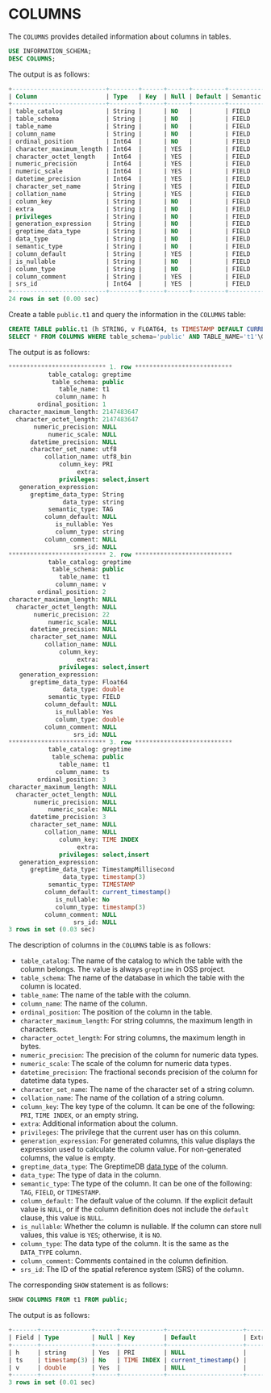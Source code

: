 # COLUMNS

The `COLUMNS` provides detailed information about columns in tables.

```sql
USE INFORMATION_SCHEMA;
DESC COLUMNS;
```
The output is as follows:

```sql
+--------------------------+--------+------+------+---------+---------------+
| Column                   | Type   | Key  | Null | Default | Semantic Type |
+--------------------------+--------+------+------+---------+---------------+
| table_catalog            | String |      | NO   |         | FIELD         |
| table_schema             | String |      | NO   |         | FIELD         |
| table_name               | String |      | NO   |         | FIELD         |
| column_name              | String |      | NO   |         | FIELD         |
| ordinal_position         | Int64  |      | NO   |         | FIELD         |
| character_maximum_length | Int64  |      | YES  |         | FIELD         |
| character_octet_length   | Int64  |      | YES  |         | FIELD         |
| numeric_precision        | Int64  |      | YES  |         | FIELD         |
| numeric_scale            | Int64  |      | YES  |         | FIELD         |
| datetime_precision       | Int64  |      | YES  |         | FIELD         |
| character_set_name       | String |      | YES  |         | FIELD         |
| collation_name           | String |      | YES  |         | FIELD         |
| column_key               | String |      | NO   |         | FIELD         |
| extra                    | String |      | NO   |         | FIELD         |
| privileges               | String |      | NO   |         | FIELD         |
| generation_expression    | String |      | NO   |         | FIELD         |
| greptime_data_type       | String |      | NO   |         | FIELD         |
| data_type                | String |      | NO   |         | FIELD         |
| semantic_type            | String |      | NO   |         | FIELD         |
| column_default           | String |      | YES  |         | FIELD         |
| is_nullable              | String |      | NO   |         | FIELD         |
| column_type              | String |      | NO   |         | FIELD         |
| column_comment           | String |      | YES  |         | FIELD         |
| srs_id                   | Int64  |      | YES  |         | FIELD         |
+--------------------------+--------+------+------+---------+---------------+
24 rows in set (0.00 sec)
```
Create a table `public.t1` and query the information in the `COLUMNS` table:

```sql
CREATE TABLE public.t1 (h STRING, v FLOAT64, ts TIMESTAMP DEFAULT CURRENT_TIMESTAMP() TIME INDEX, PRIMARY KEY(h));
SELECT * FROM COLUMNS WHERE table_schema='public' AND TABLE_NAME='t1'\G
```

The output is as follows:

```sql
*************************** 1. row ***************************
           table_catalog: greptime
            table_schema: public
              table_name: t1
             column_name: h
        ordinal_position: 1
character_maximum_length: 2147483647
  character_octet_length: 2147483647
       numeric_precision: NULL
           numeric_scale: NULL
      datetime_precision: NULL
      character_set_name: utf8
          collation_name: utf8_bin
              column_key: PRI
                   extra:
              privileges: select,insert
   generation_expression:
      greptime_data_type: String
               data_type: string
           semantic_type: TAG
          column_default: NULL
             is_nullable: Yes
             column_type: string
          column_comment: NULL
                  srs_id: NULL
*************************** 2. row ***************************
           table_catalog: greptime
            table_schema: public
              table_name: t1
             column_name: v
        ordinal_position: 2
character_maximum_length: NULL
  character_octet_length: NULL
       numeric_precision: 22
           numeric_scale: NULL
      datetime_precision: NULL
      character_set_name: NULL
          collation_name: NULL
              column_key:
                   extra:
              privileges: select,insert
   generation_expression:
      greptime_data_type: Float64
               data_type: double
           semantic_type: FIELD
          column_default: NULL
             is_nullable: Yes
             column_type: double
          column_comment: NULL
                  srs_id: NULL
*************************** 3. row ***************************
           table_catalog: greptime
            table_schema: public
              table_name: t1
             column_name: ts
        ordinal_position: 3
character_maximum_length: NULL
  character_octet_length: NULL
       numeric_precision: NULL
           numeric_scale: NULL
      datetime_precision: 3
      character_set_name: NULL
          collation_name: NULL
              column_key: TIME INDEX
                   extra:
              privileges: select,insert
   generation_expression:
      greptime_data_type: TimestampMillisecond
               data_type: timestamp(3)
           semantic_type: TIMESTAMP
          column_default: current_timestamp()
             is_nullable: No
             column_type: timestamp(3)
          column_comment: NULL
                  srs_id: NULL
3 rows in set (0.03 sec)
```

The description of columns in the `COLUMNS` table is as follows:

- `table_catalog`: The name of the catalog to which the table with the column belongs. The value is always `greptime` in OSS project.
- `table_schema`: The name of the database in which the table with the column is located.
- `table_name`: The name of the table with the column.
- `column_name`: The name of the column.
- `ordinal_position`: The position of the column in the table.
- `character_maximum_length`: For string columns, the maximum length in characters.
- `character_octet_length`: For string columns, the maximum length in bytes.
- `numeric_precision`: The precision of the column for numeric data types.
- `numeric_scale`: The scale of the column for numeric data types.
- `datetime_precision`: The fractional seconds precision of the column for datetime data types.
- `character_set_name`: The name of the character set of a string column.
- `collation_name`: The name of the collation of a string column.
- `column_key`: The key type of the column. It can be one of the following: `PRI`, `TIME INDEX`, or an empty string.
- `extra`: Additional information about the column.
- `privileges`: The privilege that the current user has on this column.
- `generation_expression`: For generated columns, this value displays the expression used to calculate the column value. For non-generated columns, the value is empty.
- `greptime_data_type`: The GreptimeDB [data type](/reference/sql/data-types.md) of the column.
- `data_type`: The type of data in the column.
- `semantic_type`: The type of the column. It can be one of the following: `TAG`, `FIELD`, or `TIMESTAMP`.
- `column_default`: The default value of the column. If the explicit default value is `NULL`, or if the column definition does not include the `default` clause, this value is `NULL`.
- `is_nullable`: Whether the column is nullable. If the column can store null values, this value is `YES`; otherwise, it is `NO`.
- `column_type`: The data type of the column. It is the same as the `DATA_TYPE` column.
- `column_comment`: Comments contained in the column definition.
- `srs_id`: The ID of the spatial reference system (SRS) of the column.

The corresponding `SHOW` statement is as follows:

```sql
SHOW COLUMNS FROM t1 FROM public;
```

The output is as follows:

```sql
+-------+--------------+------+------------+---------------------+-------+----------------------+
| Field | Type         | Null | Key        | Default             | Extra | Greptime_type        |
+-------+--------------+------+------------+---------------------+-------+----------------------+
| h     | string       | Yes  | PRI        | NULL                |       | String               |
| ts    | timestamp(3) | No   | TIME INDEX | current_timestamp() |       | TimestampMillisecond |
| v     | double       | Yes  |            | NULL                |       | Float64              |
+-------+--------------+------+------------+---------------------+-------+----------------------+
3 rows in set (0.01 sec)
```
